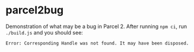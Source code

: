 # parcel2bug

Demonstration of what may be a bug in Parcel 2. After running `npm ci`, run `./build.js` and you should see:

```
Error: Corresponding Handle was not found. It may have been disposed.
```
